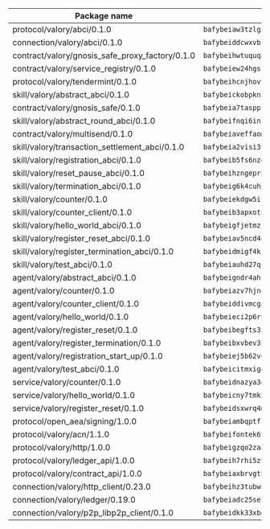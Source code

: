 | Package name                                                  | Package hash                                                  |
| ------------------------------------------------------------- | ------------------------------------------------------------- |
| protocol/valory/abci/0.1.0                                    | `bafybeiaw3tzlg3rkvnn5fcufblktmfwngmxugn4yo7pyjp76zz6aqtqcay` |
| connection/valory/abci/0.1.0                                  | `bafybeiddcwxvbsule5ore6odypykvi6m62uj4ikfplkgdokf7qnxb7ygcq` |
| contract/valory/gnosis_safe_proxy_factory/0.1.0               | `bafybeihwtuquqaimamkv26ucnyis4hc6lya34xwsx5n7hiksssnwfkekie` |
| contract/valory/service_registry/0.1.0                        | `bafybeiew24hgsjdasaqiikhulfa2rxgnh7pzpv2zzfwnsyfzbnrcj6dvjm` |
| protocol/valory/tendermint/0.1.0                              | `bafybeihcnjhovvyyfbkuw5sjyfx2lfd4soeocfqzxz54g67333m6nk5gxq` |
| skill/valory/abstract_abci/0.1.0                              | `bafybeickobpknzpdtlezxdvuuasudjvrauv6wlyiw2cwooatwntl56ibvy` |
| contract/valory/gnosis_safe/0.1.0                             | `bafybeia7taspp5boe5235fdv5ejdix7fdhyy4kwp26qx2ng2oo3k7kk7iy` |
| skill/valory/abstract_round_abci/0.1.0                        | `bafybeifnqi6inlqly272ihsxxfgtam7tedobmsxb2qf6vx5tnbw2dovqfu` |
| contract/valory/multisend/0.1.0                               | `bafybeiaveffaomsnmsc5hx62o77u7ilma6eipox7m5lrwa56737ektva3i` |
| skill/valory/transaction_settlement_abci/0.1.0                | `bafybeia2visi3vu7ng2myg5ws2n7fn6n676hmcfv46kn5yc3p632m2gnfm` |
| skill/valory/registration_abci/0.1.0                          | `bafybeib5fs6nzes2fjucsgo7ttw3jicougq24mpteoxcuoef6x2fzdrfj4` |
| skill/valory/reset_pause_abci/0.1.0                           | `bafybeihzngeprpucf6cgddxyyefk6afnomdx2u6ir7nsgl4vabznld7deu` |
| skill/valory/termination_abci/0.1.0                           | `bafybeig6k4cuhpxrymz4j4ge2gw7423tp2sixwtizllc635juvmykhpqpa` |
| skill/valory/counter/0.1.0                                    | `bafybeiekdgw5ifhhrk5qogdu7vrddak2qxqljtvyhevkks5jlsqoac6o3m` |
| skill/valory/counter_client/0.1.0                             | `bafybeib3apxotnry7gt6a5q2cesdobjlcb5bjqjuzwnp4f5naozbiyxvja` |
| skill/valory/hello_world_abci/0.1.0                           | `bafybeigfjetmzrjpvtvwtmlklfszgrzrql66vzmuibvfhvtsajno2u25ta` |
| skill/valory/register_reset_abci/0.1.0                        | `bafybeiav5ncd4qaddbzwscrx6ojdjqhfg7sfbmwbcuj3sdnm727s7un4hi` |
| skill/valory/register_termination_abci/0.1.0                  | `bafybeidmigf4kk666gaem4nbi6qz6colj3eyate6hdne4c277ttz4ytesm` |
| skill/valory/test_abci/0.1.0                                  | `bafybeiauhd27qczj2c4meth3hqb6spmuz4lwnlmgajtbq4l7zivp2fd6fu` |
| agent/valory/abstract_abci/0.1.0                              | `bafybeigndr4ahzea5z37zy4raho5trdpqb3dy2uljsijp7mxrkpeqjhm4u` |
| agent/valory/counter/0.1.0                                    | `bafybeiazv7hjn4bw7bl6raopogkb5plmxrso6f5j4ry3xvyzveay367diu` |
| agent/valory/counter_client/0.1.0                             | `bafybeiddivmcgauqdsbiedeenckltzyaukmyi3e4ccxp4cssqlqyadffwe` |
| agent/valory/hello_world/0.1.0                                | `bafybeieci2p6rubf6fy7bnqq6x5guiv22kdtb2smbfhe5sext7culyprse` |
| agent/valory/register_reset/0.1.0                             | `bafybeibegfts33dcjg7d7lipmv6acp7mnjppsjmgt63rfim6wk2u6lyrqi` |
| agent/valory/register_termination/0.1.0                       | `bafybeibxvbev3b7ycxxu6ehndjac5yk2tbhctylohuo6tbimcmhqw7o74a` |
| agent/valory/registration_start_up/0.1.0                      | `bafybeiej5b62veecaeg7djydb7lloueagowt7akpq7crwmhhjofemw7ofq` |
| agent/valory/test_abci/0.1.0                                  | `bafybeicitmxigeu6d53fpcnrh3rfow7vpyfqbccoe6q5r7jzkb3alpjrma` |
| service/valory/counter/0.1.0                                  | `bafybeidnazya3g5fv5qe5ntj2rcbumx56pee2w6hsazywlqm576gavsjl4` |
| service/valory/hello_world/0.1.0                              | `bafybeicny7tmkyygtgizitzbg66uv4upriuw6mr254cjpsgpbxlce7wilq` |
| service/valory/register_reset/0.1.0                           | `bafybeidsxwrq4m46lb5wtyahsgnvca7t4obmpwi3nksqg6bihcy3g4nktq` |
| protocol/open_aea/signing/1.0.0                               | `bafybeiambqptflge33eemdhis2whik67hjplfnqwieoa6wblzlaf7vuo44` |
| protocol/valory/acn/1.1.0                                     | `bafybeifontek6tvaecatoauiule3j3id6xoktpjubvuqi3h2jkzqg7zh7a` |
| protocol/valory/http/1.0.0                                    | `bafybeigzqo2zaakcjtzzsm6dh4x73v72xg6ctk6muyp5uq5ueb7y34fbxy` |
| protocol/valory/ledger_api/1.0.0                              | `bafybeih7rhi5zvfvwakx5ifgxsz2cfipeecsh7bm3gnudjxtvhrygpcftq` |
| protocol/valory/contract_api/1.0.0                            | `bafybeiaxbrvgtbdrh4lslskuxyp4awyr4whcx3nqq5yrr6vimzsxg5dy64` |
| connection/valory/http_client/0.23.0                          | `bafybeihz3tubwado7j3wlivndzzuj3c6fdsp4ra5r3nqixn3ufawzo3wii` |
| connection/valory/ledger/0.19.0                               | `bafybeiadc25se7dgnn4mufztwpzdono4xsfs45qknzdqyi3gckn6ccuv44` |
| connection/valory/p2p_libp2p_client/0.1.0                     | `bafybeidkk33xbga54szmitk6uwsi3ef56hbbdbuasltqtiyki34hgfpnxa` |

